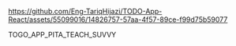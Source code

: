 

https://github.com/Eng-TariqHijazi/TODO-App-React/assets/55099016/14826757-57aa-4f57-89ce-f99d75b59077

TOGO_APP_PITA_TEACH_SUVVY

